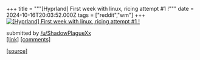 +++
title = """[Hyprland] First week with linux, ricing attempt #1 !"""
date = 2024-10-16T20:03:52.000Z
tags = ["reddit","wm"]
+++
[![[Hyprland] First week with linux, ricing attempt #1 !](https://a.thumbs.redditmedia.com/Ec2p8GqWm_AkuL3pHh5vRVK236X5O1R3ZnWUAjuzS-0.jpg "[Hyprland] First week with linux, ricing attempt #1 !")](https://www.reddit.com/r/unixporn/comments/1g58mtg/hyprland_first_week_with_linux_ricing_attempt_1/)

submitted by [/u/ShadowPlagueXx](https://www.reddit.com/user/ShadowPlagueXx)  
[\[link\]](https://www.reddit.com/gallery/1g58mtg) [\[comments\]](https://www.reddit.com/r/unixporn/comments/1g58mtg/hyprland_first_week_with_linux_ricing_attempt_1/)

[[source]](https://www.reddit.com/r/unixporn/comments/1g58mtg/hyprland_first_week_with_linux_ricing_attempt_1/)
